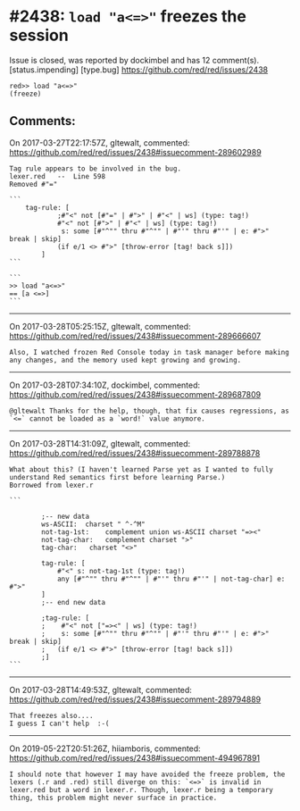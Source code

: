 
#2438: `load "a<=>"` freezes the session
================================================================================
Issue is closed, was reported by dockimbel and has 12 comment(s).
[status.impending] [type.bug]
<https://github.com/red/red/issues/2438>

```
red>> load "a<=>"
(freeze)
```


Comments:
--------------------------------------------------------------------------------

On 2017-03-27T22:17:57Z, gltewalt, commented:
<https://github.com/red/red/issues/2438#issuecomment-289602989>

    Tag rule appears to be involved in the bug.
    lexer.red   --  Line 598
    Removed #"="
    
    ```
    	tag-rule: [
    			;#"<" not [#"=" | #">" | #"<" | ws] (type: tag!)
    			#"<" not [#">" | #"<" | ws] (type: tag!)
    			 s: some [#"^"" thru #"^"" | #"'" thru #"'" | e: #">" break | skip]
    			(if e/1 <> #">" [throw-error [tag! back s]])
    		]
    ```
    
    ```
    >> load "a<=>"
    == [a <=>]
    ```

--------------------------------------------------------------------------------

On 2017-03-28T05:25:15Z, gltewalt, commented:
<https://github.com/red/red/issues/2438#issuecomment-289666607>

    Also, I watched frozen Red Console today in task manager before making any changes, and the memory used kept growing and growing.

--------------------------------------------------------------------------------

On 2017-03-28T07:34:10Z, dockimbel, commented:
<https://github.com/red/red/issues/2438#issuecomment-289687809>

    @gltewalt Thanks for the help, though, that fix causes regressions, as `<=` cannot be loaded as a `word!` value anymore.

--------------------------------------------------------------------------------

On 2017-03-28T14:31:09Z, gltewalt, commented:
<https://github.com/red/red/issues/2438#issuecomment-289788878>

    What about this? (I haven't learned Parse yet as I wanted to fully understand Red semantics first before learning Parse.)
    Borrowed from lexer.r
    
    ```
    	
    		;-- new data
    		ws-ASCII:  charset " ^-^M"
    		not-tag-1st:	complement union ws-ASCII charset "=><"
    		not-tag-char:	complement charset ">"
    		tag-char:	charset "<>"
    
    		tag-rule: [
    			#"<" s: not-tag-1st (type: tag!)
    		 	any [#"^"" thru #"^"" | #"'" thru #"'" | not-tag-char] e: #">"
    		]
    		;-- end new data
    
    		;tag-rule: [
    		;	 #"<" not ["=><" | ws] (type: tag!)
    		;	 s: some [#"^"" thru #"^"" | #"'" thru #"'" | e: #">" break | skip]
    		;	(if e/1 <> #">" [throw-error [tag! back s]])
    		;]
    ```

--------------------------------------------------------------------------------

On 2017-03-28T14:49:53Z, gltewalt, commented:
<https://github.com/red/red/issues/2438#issuecomment-289794889>

    That freezes also....
    I guess I can't help  :-(

--------------------------------------------------------------------------------

On 2019-05-22T20:51:26Z, hiiamboris, commented:
<https://github.com/red/red/issues/2438#issuecomment-494967891>

    I should note that however I may have avoided the freeze problem, the lexers (.r and .red) still diverge on this: `<=>` is invalid in lexer.red but a word in lexer.r. Though, lexer.r being a temporary thing, this problem might never surface in practice.

